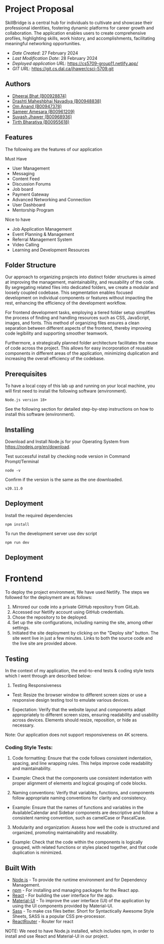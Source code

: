 # Project Proposal

SkillBridge is a central hub for individuals to cultivate and showcase their professional identities, fostering dynamic platforms for career growth and collaboration. The application enables users to create comprehensive profiles, highlighting skills, work history, and accomplishments, facilitating meaningful networking opportunities.

- _Date Created_: 27 February 2024
- _Last Modification Date_: 28 February 2024
- _Deployed application URL_: <https://cs5709-group11.netlify.app/>
- _GIT URL_: <https://git.cs.dal.ca/jhawer/csci-5709.git>

## Authors

- [Dheeraj Bhat (B00928874)](dh210086@dal.ca)
- [Drashti Maheshbhai Navadiya (B00948838)](dr281927@dal.ca)
- [Om Anand (B00947378)](om.anand@dal.ca)
- [Sameer Amesara (B00961209)](sameer.amesara@dal.ca)
- [Suyash Jhawer (B00968936)](sy326775@dal.ca)
- [Tirth Bharatiya (B00955618)](tr608606@dal.ca)

## Features

The following are the features of our application

Must Have

- User Management
- Messaging
- Content Feed
- Discussion Forums
- Job board
- Payment Gateway
- Advanced Networking and Connection
- User Dashboard
- Mentorship Program

Nice to have

- Job Application Management
- Event Planning & Management
- Referral Management System
- Video Calling
- Learning and Development Resources

## Folder Structure

Our approach to organizing projects into distinct folder structures is aimed at improving the management, maintainability, and reusability of the code. By segregating related files into dedicated folders, we create a modular and loosely coupled codebase. This segmentation enables focused development on individual components or features without impacting the rest, enhancing the efficiency of the development workflow.

For frontend development tasks, employing a tiered folder setup simplifies the process of finding and handling resources such as CSS, JavaScript, images, and fonts. This method of organizing files ensures a clean separation between different aspects of the frontend, thereby improving code legibility and supporting smoother teamwork.

Furthermore, a strategically planned folder architecture facilitates the reuse of code across the project. This allows for easy incorporation of reusable components in different areas of the application, minimizing duplication and increasing the overall efficiency of the codebase.

## Prerequisites

To have a local copy of this lab up and running on your local machine, you will first need to install the following software (environment).

```
Node.js version 18+
```

See the following section for detailed step-by-step instructions on how to install this software (environment).

## Installing

Download and Install Node.js for your Operating System from https://nodejs.org/en/download.

Test successful install by checking node version in Command Prompt/Terminal

```
node -v
```

Confirm if the version is the same as the one downloaded.

```
v20.11.0
```

## Deployment

Install the required dependencies

```
npm install
```

To run the development server use dev script

```
npm run dev
```

## Deployment

# Frontend

To deploy the project environment, We have used Netlify. The steps we followed for the deployment are as follows:

1. Mirrored our code into a private GitHub repository from GitLab.
2. Accessed our Netlify account using GitHub credentials.
3. Chose the repository to be deployed.
4. Set up the site configurations, including naming the site, among other settings.
5. Initiated the site deployment by clicking on the "Deploy site" button. The site went live in just a few minutes. Links to both the source code and the live site are provided above.

## Testing

In the context of my application, the end-to-end tests & coding style tests which I went through are described below:

1. Testing Responsiveness

- Test: Resize the browser window to different screen sizes or use a responsive design testing tool to emulate various devices.

- Expectation: Verify that the website layout and components adapt appropriately to different screen sizes, ensuring readability and usability across devices. Elements should resize, reposition, or hide as necessary.

Note: Our application does not support responsiveness on 4K screens.

### Coding Style Tests:

1. Code formatting: Ensure that the code follows consistent indentation, spacing, and line wrapping rules. This helps improve code readability and maintainability.

- Example: Check that the components use consistent indentation with proper alignment of elements and logical grouping of code blocks.

2. Naming conventions: Verify that variables, functions, and components follow appropriate naming conventions for clarity and consistency.

- Example: Ensure that the names of functions and variables in the AvailableCalendar and Sidebar components are descriptive and follow a consistent naming convention, such as camelCase or PascalCase.

3. Modularity and organization: Assess how well the code is structured and organized, promoting maintainability and reusability.

- Example: Check that the code within the components is logically grouped, with related functions or styles placed together, and that code duplication is minimized.

## Built With

- [Node.js](https://nodejs.org/en/download) - To provide the runtime environment and for Dependency Management.
- [npm](https://docs.npmjs.com/downloading-and-installing-node-js-and-npm) - For installing and managing packages for the React app.
- [React](https://react.dev/learn/installation) - For building the user interface for the app.
- [Material-UI](https://mui.com/getting-started/installation/) - To improve the user interface (UI) of the application by using the UI components provided by
  Material-UI.
- [Sass](https://sass-lang.com/) - To make css files better. Short for Syntactically Awesome Style Sheets, SASS is a popular CSS pre-processor.
- [ReactRouter](https://reactrouter.com/en/main) - Router for react

NOTE: We need to have Node.js installed, which includes npm, in order to install and use React and Material-UI in our project.

